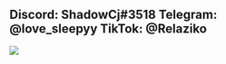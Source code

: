 ## Discord: ShadowCj#3518  Telegram: @love_sleepyy TikTok: @Relaziko
<img src="https://imgur.com/a/yvfbTAr">
